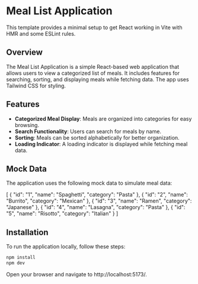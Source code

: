 # Meal List Application

This template provides a minimal setup to get React working in Vite with HMR and some ESLint rules.
## Overview

The Meal List Application is a simple React-based web application that allows users to view a categorized list of meals. It includes features for searching, sorting, and displaying meals while fetching data. The app uses Tailwind CSS for styling.

## Features

- **Categorized Meal Display**: Meals are organized into categories for easy browsing.
- **Search Functionality**: Users can search for meals by name.
- **Sorting**: Meals can be sorted alphabetically for better organization.
- **Loading Indicator**: A loading indicator is displayed while fetching meal data.

## Mock Data

The application uses the following mock data to simulate meal data:

[
  { "id": "1", "name": "Spaghetti", "category": "Pasta" },
  { "id": "2", "name": "Burrito", "category": "Mexican" },
  { "id": "3", "name": "Ramen", "category": "Japanese" },
  { "id": "4", "name": "Lasagna", "category": "Pasta" },
  { "id": "5", "name": "Risotto", "category": "Italian" }
]

## Installation

To run the application locally, follow these steps:

```bash
npm install
npm dev
```

Open your browser and navigate to http://localhost:5173/.
